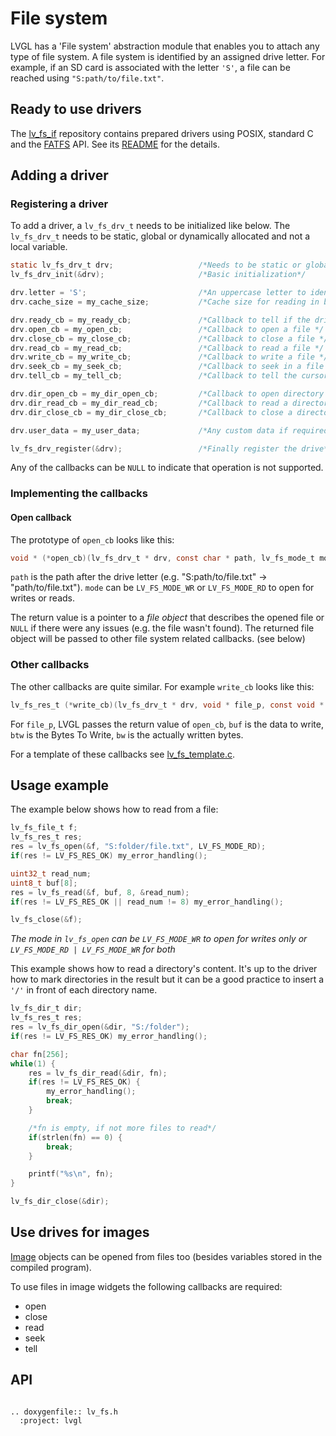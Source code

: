 # File system

LVGL has a 'File system' abstraction module that enables you to attach any type of file system.
A file system is identified by an assigned drive letter.
For example, if an SD card is associated with the letter `'S'`, a file can be reached using `"S:path/to/file.txt"`.

## Ready to use drivers
The [lv_fs_if](https://github.com/lvgl/lv_fs_if) repository contains prepared drivers using POSIX, standard C and the [FATFS](http://elm-chan.org/fsw/ff/00index_e.html) API.
See its [README](https://github.com/lvgl/lv_fs_if#readme) for the details.

## Adding a driver

### Registering a driver
To add a driver, a `lv_fs_drv_t` needs to be initialized like below. The `lv_fs_drv_t` needs to be static, global or dynamically allocated and not a local variable.
```c
static lv_fs_drv_t drv;                   /*Needs to be static or global*/
lv_fs_drv_init(&drv);                     /*Basic initialization*/

drv.letter = 'S';                         /*An uppercase letter to identify the drive */
drv.cache_size = my_cache_size;           /*Cache size for reading in bytes. 0 to not cache.*/

drv.ready_cb = my_ready_cb;               /*Callback to tell if the drive is ready to use */
drv.open_cb = my_open_cb;                 /*Callback to open a file */
drv.close_cb = my_close_cb;               /*Callback to close a file */
drv.read_cb = my_read_cb;                 /*Callback to read a file */
drv.write_cb = my_write_cb;               /*Callback to write a file */
drv.seek_cb = my_seek_cb;                 /*Callback to seek in a file (Move cursor) */
drv.tell_cb = my_tell_cb;                 /*Callback to tell the cursor position  */

drv.dir_open_cb = my_dir_open_cb;         /*Callback to open directory to read its content */
drv.dir_read_cb = my_dir_read_cb;         /*Callback to read a directory's content */
drv.dir_close_cb = my_dir_close_cb;       /*Callback to close a directory */

drv.user_data = my_user_data;             /*Any custom data if required*/

lv_fs_drv_register(&drv);                 /*Finally register the drive*/

```

Any of the callbacks can be `NULL` to indicate that operation is not supported.


### Implementing the callbacks

#### Open callback
The prototype of `open_cb` looks like this:
```c
void * (*open_cb)(lv_fs_drv_t * drv, const char * path, lv_fs_mode_t mode);
```

`path` is the path after the drive letter (e.g. "S:path/to/file.txt" -> "path/to/file.txt"). `mode` can be `LV_FS_MODE_WR` or `LV_FS_MODE_RD` to open for writes or reads.

The return value is a pointer to a *file object* that describes the opened file or `NULL` if there were any issues (e.g. the file wasn't found).
The returned file object will be passed to other file system related callbacks. (see below)

### Other callbacks
The other callbacks are quite similar. For example `write_cb` looks like this:
```c
lv_fs_res_t (*write_cb)(lv_fs_drv_t * drv, void * file_p, const void * buf, uint32_t btw, uint32_t * bw);
```

For `file_p`, LVGL passes the return value of `open_cb`, `buf` is the data to write, `btw` is the Bytes To Write, `bw` is the actually written bytes.

For a template of these callbacks see [lv_fs_template.c](https://github.com/lvgl/lvgl/blob/master/examples/porting/lv_port_fs_template.c).


## Usage example

The example below shows how to read from a file:
```c
lv_fs_file_t f;
lv_fs_res_t res;
res = lv_fs_open(&f, "S:folder/file.txt", LV_FS_MODE_RD);
if(res != LV_FS_RES_OK) my_error_handling();

uint32_t read_num;
uint8_t buf[8];
res = lv_fs_read(&f, buf, 8, &read_num);
if(res != LV_FS_RES_OK || read_num != 8) my_error_handling();

lv_fs_close(&f);
```
*The mode in `lv_fs_open` can be `LV_FS_MODE_WR` to open for writes only or `LV_FS_MODE_RD | LV_FS_MODE_WR` for both*

This example shows how to read a directory's content. It's up to the driver how to mark directories in the result but it can be a good practice to insert a `'/'` in front of each directory name.
```c
lv_fs_dir_t dir;
lv_fs_res_t res;
res = lv_fs_dir_open(&dir, "S:/folder");
if(res != LV_FS_RES_OK) my_error_handling();

char fn[256];
while(1) {
    res = lv_fs_dir_read(&dir, fn);
    if(res != LV_FS_RES_OK) {
        my_error_handling();
        break;
    }

    /*fn is empty, if not more files to read*/
    if(strlen(fn) == 0) {
        break;
    }

    printf("%s\n", fn);
}

lv_fs_dir_close(&dir);
```

## Use drives for images

[Image](/widgets/core/img) objects can be opened from files too (besides variables stored in the compiled program).

To use files in image widgets the following callbacks are required:
- open
- close
- read
- seek
- tell



## API

```eval_rst

.. doxygenfile:: lv_fs.h
  :project: lvgl

```
